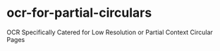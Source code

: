 # ocr-for-partial-circulars
OCR Specifically Catered for Low Resolution or Partial Context Circular Pages
